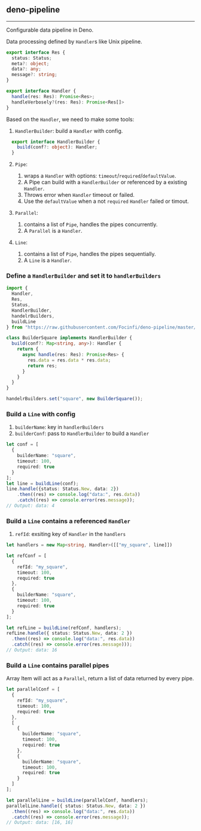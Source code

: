 ## deno-pipeline

--- 

Configurable data pipeline in Deno.

Data processing defined by `Handler`s like Unix pipeline. 

```typescript
export interface Res {
  status: Status;
  meta?: object;
  data?: any;
  message?: string;
}

export interface Handler {
  handle(res: Res): Promise<Res>;
  handleVerbosely?(res: Res): Promise<Res[]>
}
```

Based on the `Handler`, we need to make some tools:
1. `HandlerBuilder`: build a `Handler` with config.
```typescript
  export interface HandlerBuilder {
    build(conf?: object): Handler;
  }
```
2. `Pipe`:
    1. wraps a `Handler` with options: `timeout`/`required`/`defaultValue`. 
    2. A Pipe can build with a `HandlerBuilder` or referenced by a existing `Handler`.
    3. Throws error when `Handler` timeout or failed.
    4. Use the `defaultValue` when a not `required` `Handler` failed or timout.
3. `Parallel`: 
    1. contains a list of `Pipe`, handles the pipes concurrently.
    2. A `Parallel` is a `Handler`.

3. `Line`:
    1. contains a list of `Pipe`, handles the pipes sequentially.
    2. A `Line` is a `Handler`.


### Define a `HandlerBuilder` and set it to `handlerBuilders`
```typescript
import {
  Handler,
  Res,
  Status,
  HandlerBuilder,
  handelrBuilders,
  buildLine
} from "https://raw.githubusercontent.com/Focinfi/deno-pipeline/master/mod.ts";

class BuilderSquare implements HandlerBuilder {
  build(conf?: Map<string, any>): Handler {
    return {
      async handle(res: Res): Promise<Res> {
        res.data = res.data * res.data;
        return res;
      }
    }
  }
}

handelrBuilders.set("square", new BuilderSquare());
```

### Build a `Line` with config
1. `builderName`: key in `handlerBuilders`
2. `builderConf`: pass to `HandlerBuilder` to build a `Handler`

```typescript
let conf = [
  {
    builderName: "square",
    timeout: 100,
    required: true
  }
];
let line = buildLine(conf);
line.handle({status: Status.New, data: 2})
    .then((res) => console.log("data:", res.data))
    .catch((res) => console.error(res.message));
// Output: data: 4
```

### Build a `Line` contains a referenced `Handler`
1. `refId`: exsiting key of `Handler` in the `handlers`

```typescript
let handlers = new Map<string, Handler>([["my_square", line]])

let refConf = [
  {
    refId: "my_square",
    timeout: 100,
    required: true
  },
  {
    builderName: "square",
    timeout: 100,
    required: true
  }
];

let refLine = buildLine(refConf, handlers);
refLine.handle({ status: Status.New, data: 2 })
  .then((res) => console.log("data:", res.data))
  .catch((res) => console.error(res.message)));
// Output: data: 16
```

### Build a `Line` contains parallel pipes
Array Item will act as a `Parallel`, return a list of data returned by every pipe.

```typescript
let parallelConf = [
  {
    refId: "my_square",
    timeout: 100,
    required: true
  },
  [
    {
      builderName: "square",
      timeout: 100,
      required: true
    },
    {
      builderName: "square",
      timeout: 100,
      required: true
    }
  ]
];

let parallelLine = buildLine(parallelConf, handlers);
parallelLine.handle({ status: Status.New, data: 2 })
  .then((res) => console.log("data:", res.data))
  .catch((res) => console.error(res.message));
// Output: data: [16, 16]
```